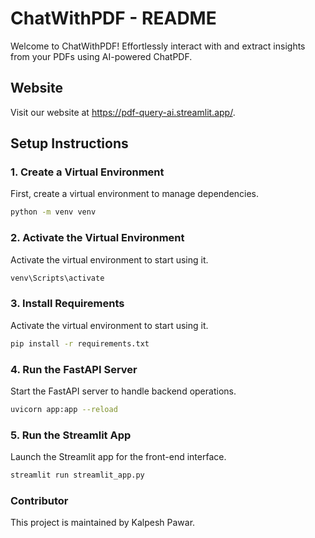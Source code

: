 # ChatWithPDF - README

Welcome to ChatWithPDF! Effortlessly interact with and extract insights from your PDFs using AI-powered ChatPDF.  

## Website
Visit our website at https://pdf-query-ai.streamlit.app/.

## Setup Instructions

### 1. Create a Virtual Environment
First, create a virtual environment to manage dependencies.

```bash
python -m venv venv
```

### 2. Activate the Virtual Environment
Activate the virtual environment to start using it.

```bash
venv\Scripts\activate
```

### 3. Install Requirements
Activate the virtual environment to start using it.

```bash
pip install -r requirements.txt
```

### 4. Run the FastAPI Server
Start the FastAPI server to handle backend operations.

```bash
uvicorn app:app --reload
```

### 5. Run the Streamlit App
 Launch the Streamlit app for the front-end interface.

```bash
streamlit run streamlit_app.py
```

### Contributor
 This project is maintained by Kalpesh Pawar.
